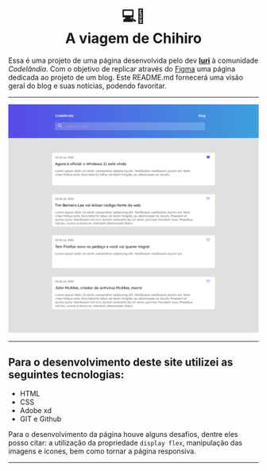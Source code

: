 <h1 align="center">
  💻📖<br>A viagem de Chihiro
</h1>

Essa é uma projeto de uma página desenvolvida pelo dev [**Iuri**](https://github.com/iuricode) à comunidade *Codelândia*. Com o objetivo de replicar através do [Figma](https://www.figma.com/file/Yb9IBH56g7T1hdIyZ3BMNO/Desafios---Codel%C3%A2ndia?type=design&node-id=139-51&mode=design&t=RnK3GDEBk565dj7w-0) uma página dedicada ao projeto de um blog. Este README.md fornecerá uma visão geral do blog e suas notícias, podendo favoritar.

---

![Resultado final do projeto](assets/final.png)

---

## Para o desenvolvimento deste site utilizei as seguintes tecnologias:
- HTML
- CSS
- Adobe xd
- GIT e Github

Para o desenvolvimento da página houve alguns desafios, dentre eles posso citar: a utilização  da propriedade `display flex`, manipulação das imagens e ícones, bem  como tornar a página responsiva.

---

